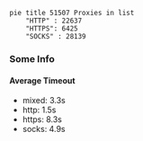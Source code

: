 
```mermaid
pie title 51507 Proxies in list
    "HTTP" : 22637
    "HTTPS": 6425
    "SOCKS" : 28139
```

### Some Info
#### Average Timeout

- mixed: 3.3s
- http: 1.5s
- https: 8.3s
- socks: 4.9s